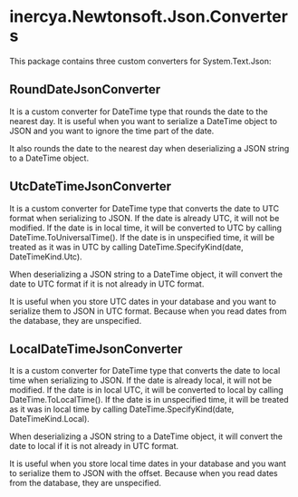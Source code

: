 # inercya.Newtonsoft.Json.Converters

This package contains three custom converters for System.Text.Json:

## RoundDateJsonConverter

It is a custom converter for DateTime type that rounds the date to the nearest day. 
It is useful when you want to serialize a DateTime object to JSON and you want to ignore the time part of the date.

It also rounds the date to the nearest day when deserializing a JSON string to a DateTime object.

## UtcDateTimeJsonConverter

It is a custom converter for DateTime type that converts the date to UTC format when serializing to JSON.
If the date is already UTC, it will not be modified.
If the date is in local time, it will be converted to UTC by calling DateTime.ToUniversalTime().
If the date is in unspecified time, it will be treated as it was in UTC by calling DateTime.SpecifyKind(date, DateTimeKind.Utc).

When deserializing a JSON string to a DateTime object, it will convert the date to UTC format if it is not already in UTC format.

It is useful when you store UTC dates in your database and you want to serialize them to JSON in UTC format. 
Because when you read dates from the database, they are unspecified.

## LocalDateTimeJsonConverter

It is a custom converter for DateTime type that converts the date to local time when serializing to JSON.
If the date is already local, it will not be modified.
If the date is in local UTC, it will be converted to local by calling DateTime.ToLocalTime().
If the date is in unspecified time, it will be treated as it was in local time by calling DateTime.SpecifyKind(date, DateTimeKind.Local).

When deserializing a JSON string to a DateTime object, it will convert the date to local if it is not already in UTC format.

It is useful when you store local time dates in your database and you want to serialize them to JSON with the offset. 
Because when you read dates from the database, they are unspecified.



